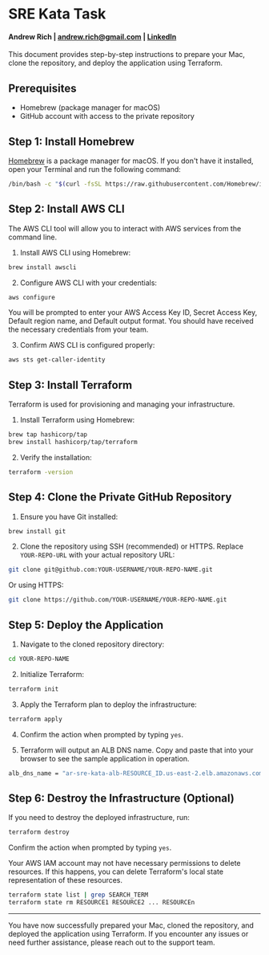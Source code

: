 # SRE Kata Task
#### Andrew Rich | <andrew.rich@gmail.com> | [LinkedIn](https://www.linkedin.com/in/andrewrich/)

This document provides step-by-step instructions to prepare your Mac, clone the repository, and deploy the application using Terraform.

## Prerequisites

- Homebrew (package manager for macOS)
- GitHub account with access to the private repository

## Step 1: Install Homebrew

[Homebrew](https://brew.sh/) is a package manager for macOS. If you don't have it installed, open your Terminal and run the following command:

```bash
/bin/bash -c "$(curl -fsSL https://raw.githubusercontent.com/Homebrew/install/HEAD/install.sh)"
```

## Step 2: Install AWS CLI

The AWS CLI tool will allow you to interact with AWS services from the command line.

1. Install AWS CLI using Homebrew:

```bash
brew install awscli
```

2. Configure AWS CLI with your credentials:

```bash
aws configure
```

You will be prompted to enter your AWS Access Key ID, Secret Access Key, Default region name, and Default output format. You should have received the necessary credentials from your team.

3. Confirm AWS CLI is configured properly:

```bash
aws sts get-caller-identity
```

## Step 3: Install Terraform

Terraform is used for provisioning and managing your infrastructure.

1. Install Terraform using Homebrew:

```bash
brew tap hashicorp/tap
brew install hashicorp/tap/terraform
```

2. Verify the installation:

```bash
terraform -version
```

## Step 4: Clone the Private GitHub Repository

1. Ensure you have Git installed:

```bash
brew install git
```

2. Clone the repository using SSH (recommended) or HTTPS. Replace `YOUR-REPO-URL` with your actual repository URL:

```bash
git clone git@github.com:YOUR-USERNAME/YOUR-REPO-NAME.git
```

Or using HTTPS:

```bash
git clone https://github.com/YOUR-USERNAME/YOUR-REPO-NAME.git
```

## Step 5: Deploy the Application

1. Navigate to the cloned repository directory:

```bash
cd YOUR-REPO-NAME
```

2. Initialize Terraform:

```bash
terraform init
```

3. Apply the Terraform plan to deploy the infrastructure:

```bash
terraform apply
```

4. Confirm the action when prompted by typing `yes`.

5. Terraform will output an ALB DNS name. Copy and paste that into your browser to see the sample application in operation.

```bash
alb_dns_name = "ar-sre-kata-alb-RESOURCE_ID.us-east-2.elb.amazonaws.com"
```

## Step 6: Destroy the Infrastructure (Optional)

If you need to destroy the deployed infrastructure, run:

```bash
terraform destroy
```

Confirm the action when prompted by typing `yes`.

Your AWS IAM account may not have necessary permissions to delete resources. If this happens, you can delete Terraform's local state representation of these resources.

```bash
terraform state list | grep SEARCH_TERM
terraform state rm RESOURCE1 RESOURCE2 ... RESOURCEn
```

---

You have now successfully prepared your Mac, cloned the repository, and deployed the application using Terraform. If you encounter any issues or need further assistance, please reach out to the support team.
